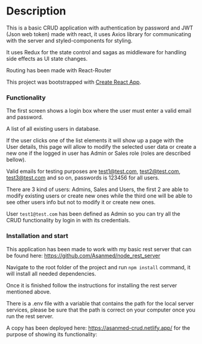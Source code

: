 # Description

This is a basic CRUD application with authentication by password and JWT (Json web token) made with react, it uses Axios library for communicating with the server and styled-components for styling.

It uses Redux for the state control and sagas as middleware for handling side effects as UI state changes.

Routing has been made with React-Router

This project was bootstrapped with [Create React App](https://github.com/facebook/create-react-app).

### Functionality

The first screen shows a login box where the user must enter a valid email and password.

A list of all existing users in database.

If the user clicks one of the list elements it will show up a page with the User details, this page will allow to modify the selected user data or create a new one if the logged in user has Admin or Sales role (roles are described bellow).

Valid emails for testing purposes are test1@test.com, test2@test.com, test3@test.com and so on, passwords is 123456 for all users.

There are 3 kind of users: Admins, Sales and Users, the first 2 are able to modify existing users or create new ones while the third one will be able to see other users info but not to modify it or create new ones.

User `test1@test.com` has been defined as Admin so you can try all the CRUD functionality by login in with its credentials.

### Installation and start

This application has been made to work with my basic rest server that can be found here: https://github.com/Asanmed/node_rest_server

Navigate to the root folder of the project and run `npm install` command, it will install all needed dependencies.

Once it is finished follow the instructions for installing the rest server mentioned above.

There is a .env file with a variable that contains the path for the local server services, please be sure that the path is correct on your computer once you run the rest server.

A copy has been deployed here: https://asanmed-crud.netlify.app/ for the purpose of showing its functionality:
